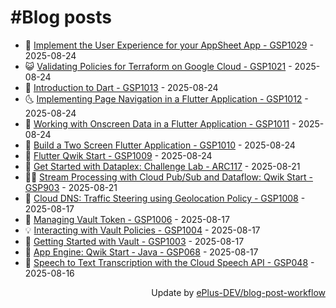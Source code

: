 # #Blog posts
<!-- BLOG-POST-LIST:START -->
- 🧰 [Implement the User Experience for your AppSheet App - GSP1029](https://eplus.dev/implement-the-user-experience-for-your-appsheet-app-gsp1029) - 2025-08-24
- 😺 [Validating Policies for Terraform on Google Cloud - GSP1021](https://eplus.dev/validating-policies-for-terraform-on-google-cloud-gsp1021) - 2025-08-24
- 🗽 [Introduction to Dart - GSP1013](https://eplus.dev/introduction-to-dart-gsp1013) - 2025-08-24
- 🌜 [Implementing Page Navigation in a Flutter Application - GSP1012](https://eplus.dev/implementing-page-navigation-in-a-flutter-application-gsp1012) - 2025-08-24
- 📝 [Working with Onscreen Data in a Flutter Application - GSP1011](https://eplus.dev/working-with-onscreen-data-in-a-flutter-application-gsp1011) - 2025-08-24
- 🚀 [Build a Two Screen Flutter Application - GSP1010](https://eplus.dev/build-a-two-screen-flutter-application-gsp1010) - 2025-08-24
- 💼 [Flutter Qwik Start - GSP1009](https://eplus.dev/flutter-qwik-start-gsp1009) - 2025-08-24
- 🦣 [Get Started with Dataplex: Challenge Lab - ARC117](https://eplus.dev/get-started-with-dataplex-challenge-lab-arc117) - 2025-08-21
- 👨‍🏫 [Stream Processing with Cloud Pub/Sub and Dataflow: Qwik Start - GSP903](https://eplus.dev/stream-processing-with-cloud-pubsub-and-dataflow-qwik-start-gsp903) - 2025-08-21
- 🔭 [Cloud DNS: Traffic Steering using Geolocation Policy - GSP1008](https://eplus.dev/cloud-dns-traffic-steering-using-geolocation-policy-gsp1008) - 2025-08-17
- 🤡 [Managing Vault Token - GSP1006](https://eplus.dev/managing-vault-token-gsp1006) - 2025-08-17
- 💡 [Interacting with Vault Policies - GSP1004](https://eplus.dev/interacting-with-vault-policies-gsp1004) - 2025-08-17
- 🦣 [Getting Started with Vault - GSP1003](https://eplus.dev/getting-started-with-vault-gsp1003) - 2025-08-17
- 💪 [App Engine: Qwik Start - Java - GSP068](https://eplus.dev/app-engine-qwik-start-java-gsp068) - 2025-08-17
- 🤡 [Speech to Text Transcription with the Cloud Speech API - GSP048](https://eplus.dev/speech-to-text-transcription-with-the-cloud-speech-api-gsp048) - 2025-08-16<!-- BLOG-POST-LIST:END -->
<div align="right">
  Update by <a target="_blank"
    href="https://github.com/ePlus-DEV/blog-post-workflow">ePlus-DEV/blog-post-workflow</a>
</div>
